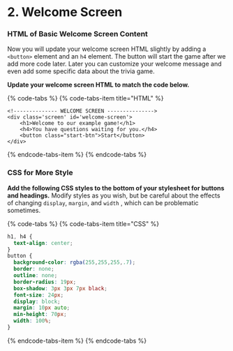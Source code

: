 # 2. Welcome Screen

### HTML of Basic Welcome Screen Content

Now you will update your welcome screen HTML slightly by adding a `<button>` element and an `h4` element. The button will start the game after we add more code later. Later you can customize your welcome message and even add some specific data about the trivia game.

**Update your welcome screen HTML to match the code below.**

{% code-tabs %}
{% code-tabs-item title="HTML" %}
```markup
<!-------------- WELCOME SCREEN --------------->
<div class='screen' id='welcome-screen'>
    <h1>Welcome to our example game!</h1>
    <h4>You have questions waiting for you.</h4>
    <button class="start-btn">Start</button>
</div>
```
{% endcode-tabs-item %}
{% endcode-tabs %}

### CSS for More Style

**Add the following CSS styles to the bottom of your stylesheet for buttons and headings.** Modify styles as you wish, but be careful about the effects of changing `display`, `margin`, and `width` , which can be problematic sometimes.

{% code-tabs %}
{% code-tabs-item title="CSS" %}
```css
h1, h4 {
  text-align: center;
}
button {
  background-color: rgba(255,255,255,.7);
  border: none;
  outline: none;
  border-radius: 19px;
  box-shadow: 3px 3px 7px black;
  font-size: 24px;
  display: block;
  margin: 10px auto;
  min-height: 70px;
  width: 100%;
}
```
{% endcode-tabs-item %}
{% endcode-tabs %}



